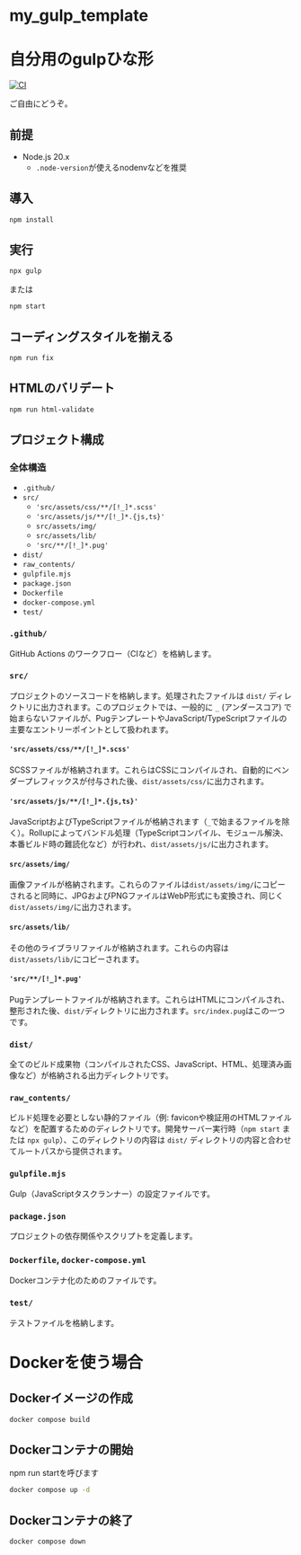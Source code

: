 my_gulp_template
=====================

# 自分用のgulpひな形

[![CI](https://github.com/novogrammer/my_gulp_template/actions/workflows/ci.yaml/badge.svg)](https://github.com/novogrammer/my_gulp_template/actions/workflows/ci.yaml)

ご自由にどうぞ。

## 前提
* Node.js 20.x
    * `.node-version`が使えるnodenvなどを推奨


## 導入
```bash
npm install
```

## 実行
```bash
npx gulp
```
または
```bash
npm start
```

## コーディングスタイルを揃える
```bash
npm run fix
```

## HTMLのバリデート

```bash
npm run html-validate
```

## プロジェクト構成

### 全体構造
* `.github/`
* `src/`
    * `'src/assets/css/**/[!_]*.scss'`
    * `'src/assets/js/**/[!_]*.{js,ts}'`
    * `src/assets/img/`
    * `src/assets/lib/`
    * `'src/**/[!_]*.pug'`
* `dist/`
* `raw_contents/`
* `gulpfile.mjs`
* `package.json`
* `Dockerfile`
* `docker-compose.yml`
* `test/`

### `.github/`
GitHub Actions のワークフロー（CIなど）を格納します。

### `src/`
プロジェクトのソースコードを格納します。処理されたファイルは `dist/` ディレクトリに出力されます。このプロジェクトでは、一般的に `_` (アンダースコア) で始まらないファイルが、PugテンプレートやJavaScript/TypeScriptファイルの主要なエントリーポイントとして扱われます。

#### `'src/assets/css/**/[!_]*.scss'`
SCSSファイルが格納されます。これらはCSSにコンパイルされ、自動的にベンダープレフィックスが付与された後、`dist/assets/css/`に出力されます。

#### `'src/assets/js/**/[!_]*.{js,ts}'`
JavaScriptおよびTypeScriptファイルが格納されます（`_`で始まるファイルを除く）。Rollupによってバンドル処理（TypeScriptコンパイル、モジュール解決、本番ビルド時の難読化など）が行われ、`dist/assets/js/`に出力されます。

#### `src/assets/img/`
画像ファイルが格納されます。これらのファイルは`dist/assets/img/`にコピーされると同時に、JPGおよびPNGファイルはWebP形式にも変換され、同じく`dist/assets/img/`に出力されます。

#### `src/assets/lib/`
その他のライブラリファイルが格納されます。これらの内容は`dist/assets/lib/`にコピーされます。

#### `'src/**/[!_]*.pug'`
Pugテンプレートファイルが格納されます。これらはHTMLにコンパイルされ、整形された後、`dist/`ディレクトリに出力されます。`src/index.pug`はこの一つです。

### `dist/`
全てのビルド成果物（コンパイルされたCSS、JavaScript、HTML、処理済み画像など）が格納される出力ディレクトリです。

### `raw_contents/`
ビルド処理を必要としない静的ファイル（例: faviconや検証用のHTMLファイルなど）を配置するためのディレクトリです。開発サーバー実行時（`npm start` または `npx gulp`）、このディレクトリの内容は `dist/` ディレクトリの内容と合わせてルートパスから提供されます。

### `gulpfile.mjs`
Gulp（JavaScriptタスクランナー）の設定ファイルです。

### `package.json`
プロジェクトの依存関係やスクリプトを定義します。

### `Dockerfile`, `docker-compose.yml`
Dockerコンテナ化のためのファイルです。

### `test/`
テストファイルを格納します。

# Dockerを使う場合

## Dockerイメージの作成
```bash
docker compose build
```
## Dockerコンテナの開始
npm run startを呼びます
```bash
docker compose up -d
```
## Dockerコンテナの終了
```bash
docker compose down
```


